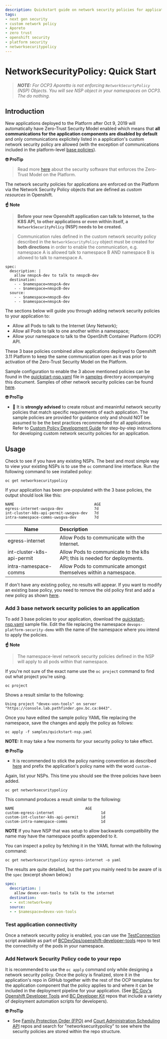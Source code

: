 ```yaml
---
description: Quickstart guide on network security policies for applications hosted on the Openshift platform to allow product teams to take advantage of the new security model that is now available on the platform through the use of the Aporeto software.
tags:
- next gen security
- custom network policy
- Aporeto
- zero trust
- openshift security
- platform security
- networksecuritypolicy
---
```


# NetworkSecurityPolicy: Quick Start

> ***NOTE:** For OCP3 Aporetto is not enforcing `NetworkSecurtyPolicy` (NSP) Objects.  You will see NSP object in your namespaces on OCP3.  The do nothing.*

## Introduction

New applications deployed to the Platform after Oct 9, 2019 will automatically have Zero-Trust Security Model enabled which means that **all communications for the application components are disabled by default** and only communications explicitely listed in a application's custom network security policy are allowed (with the exception of communications included in the platform-level [base policies](../architecture/design_decisions.md#base-policies)). 

**🤓 ProTip**
>Read more [here](../readme.md) about the security software that enforces the Zero-Trust Model on the Platform.

The network security policies for applications are enforced on the Platform via the Network Security Policy objects that are defined as *custom resources* in Openshift. 

**:point_up: Note**

> **Before your new Openshift application can talk to Internet, to the K8S API, to other applications or even within itself, a `NetworkSecurityPolicy` (NSP) needs to be created.**

> Communication rules defined in the custom network security policy described in the `NetworkSecurityPolicy` object must be created for **both directions** in order to enable the communication, e.g. namespace A is allowed talk to namespace B AND namespace B is allowed to talk to namespace A. 

```
spec:
  description: |
    allow nmspcA-dev to talk to nmspcB-dev
  destination:
    - - $namespace=nmspcA-dev
    - - $namespace=nmspcB-dev
  source:
    - - $namespace=nmspcB-dev
    - - $namespace=nmspcA-dev
``` 

The sections below will guide you through adding network security policies to your application to:

* Allow all Pods to talk to the Internet (Any Network);
* Allow all Pods to talk to one another within a namespace;
* Allow your namespace to talk to the OpenShift Container Platform (OCP) API.

These 3 base policies combined allow applications deployed to Openshift 3.11 Platform to keep the same communication open as it was prior to activation of the Zero-Trust Security Model on the Platform.

Sample configuration to enable the 3 above mentioned policies can be found in the [quickstart-nsp.yaml](./sample/quickstart-nsp.yaml) file in [samples](./sample) directory accompanying this document. Samples of other network security policies can be found [here](./CustomPolicy.md).

**🤓 ProTip**

* 🚫 It is **strongly advised** to create robust and meaninful network security policies that match specific requirements of each application. The sample policies are provided for guidance only and should NOT be assumed to be the best practices recommended for all applications.  Refer to [Custom Policy Development Guide](./CustomPolicy.md) for step-by-step instructions for developing custom network security policies for an application.


## Usage

Check to see if you have any existing NSPs. The best and most simple way to view your existing NSPs is to use the `oc` command line interface. Run the following command to see installed policy:

```console
oc get networksecuritypolicy
```

If your application has been pre-populated with the 3 base policies, the output should look like this:

```console
NAME                                    AGE
egress-internet-uwsgva-dev              7d
int-cluster-k8s-api-permit-uwsgva-dev   7d
intra-namespace-comms-uwsgva-dev        7d
```

| Name                       | Description     |
| ---------------------------|:----------------|
| egress-internet | Allow Pods to communicate with the Internet.|
| int-cluster-k8s-api-permit | Allow Pods to communicate to the k8s API; this is needed for deployments.|
| intra-namespace-comms | Allow Pods to communicate amongst themselves within a namespace.|

If don't have any existing policy, no results will appear. 
If you want to modify an existing base policy, you need to remove the old policy first and add a new policy as shown [here](./CustomPolicy.md#remove-it).

### Add 3 base network security policies to an application

To add 3 base policies to your application, download the [quickstart-nsp.yaml](./sample/quickstart-nsp.yaml) sample file. Edit the file replacing the namespace `devops-platform-security-demo` with the name of the namespace where you intend to apply the policies. 

**:point_up: Note**

> The namespace-level network security policies defined in the NSP will apply to all pods within that namespace.

If you're not sure of the exact name use the `oc project` command to find out what project you're using.

```console
oc project
```

Shows a result similar to the following:

```console
Using project "devex-von-tools" on server "https://console.lab.pathfinder.gov.bc.ca:8443".
```

Once you have edited the sample policy YAML file replacing the namespace, save the changes and apply the policy as follows:

```console
oc apply -f samples/quickstart-nsp.yaml
```

**NOTE:** It may take a few moments for your security policy to take effect.

**🤓 ProTip**

* It is recommended to stick the policy naming convention as described [here](../architecture/design_decisions.md#policy-naming-conventions) and prefix the application's policy name with the word `custom-`.


Again, list your NSPs. This time you should see the three policies have been added.  

```console
oc get networksecuritypolicy
```

This command produces a result similar to the following:


```console
NAME                                AGE
custom-egress-internet                     1d
custom-int-cluster-k8s-api-permit          1d
custom-intra-namespace-comms               1d
```
**NOTE** If you have NSP that was setup to allow backwards compatibility the name may have the namespace postfix appended to it.

You can inspect a policy by fetching it in the YAML format with the following command:

```console
oc get networksecuritypolicy egress-internet -o yaml
```

The results are quite detailed, but the part you mainly need to be aware of is the `spec` (excerpt shown below.)

```yaml
spec:
  description: |
    allow devex-von-tools to talk to the internet
  destination:
  - - ext:network=any
  source:
  - - $namespace=devex-von-tools
```


### Test application connectivity

Once a network security policy is enabled, you can use the [TestConnection](https://github.com/BCDevOps/openshift-developer-tools/blob/master/bin/testConnection) script available as part of [BCDevOps/openshift-developer-tools](https://github.com/BCDevOps/openshift-developer-tools) repo to test the connectivity of the pods in your namespace.

### Add Network Security Policy code to your repo

It is recommended to use the `oc apply` command only while designing a network security policy. Once the policy is finalized, store it in the application's repo in GitHub together with the rest of the OCP templates for the application component that the policy applies to and where it can be included in the deployment pipeline for your application. (See [BC Gov's Openshift Developer Tools](https://github.com/BCDevOps/openshift-developer-tools) and [BC Developer Kit](https://github.com/BCDevOps/bcdk) repos that include a variety of deployment automation scripts for developers). 

**🤓 ProTip**

* See [Family Protection Order (FPO)](https://github.com/bcgov/Family-Protection-Order) and [Court Administration Scheduling API](https://github.com/bcgov/cass-api) repos and search for "networksecuritypolicy" to see where the security policies are stored within the repo structure.
